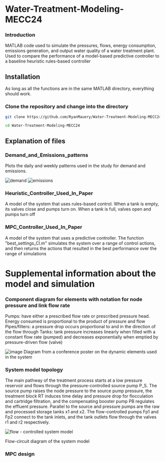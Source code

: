 # Water-Treatment-Modeling-MECC24

### Introduction

MATLAB code used to simulate the pressures, flows, energy consumption, emissions generation, and output water quality of a water treatment plant. 
Used to compare the performance of a model-based predictive controller to a baseline heuristic rules-based controller

## Installation

As long as all the functions are in the same MATLAB directory, everything should work. 

### Clone the repository and change into the directory
```sh
git clone https://github.com/RyanMauery/Water-Treatment-Modeling-MECC24.git

cd Water-Treatment-Modeling-MECC24
```

## Explanation of files

### Demand_and_Emissions_patterns
Plots the daily and weekly patterns used in the study for demand and emissions. 

![demand](https://github.com/user-attachments/assets/19dccf88-fd28-4f90-a27b-c391456cd0ab)
![emissions](https://github.com/user-attachments/assets/40dae28d-e296-458e-afd4-d03e66ccbc96)

### Heuristic_Controller_Used_In_Paper
A model of the system that uses rules-based control. 
When a tank is empty, its valves close and pumps turn on. When a tank is full, valves open and pumps turn off

### MPC_Controller_Used_In_Paper
A model of the system that uses a predictive controller. The function "best_settings_Cl.m" simulates the system over a range of control actions, and then returns the actions that resulted in the best performance over the range of simulations

# Supplemental information about the model and simulation

### Component diagram for elements with notation for node pressure and link flow rate

Pumps: have either a prescribed flow rate or prescribed pressure head. Energy consumed is proportional to the product of pressure and flow
Pipes/filters: a pressure drop occurs proportional to and in the direction of the flow through
Tanks: tank pressure increases linearly when filled with a constant flow rate (pumped) and decreases exponentially when emptied by pressure-driven flow (valve)

![image](https://github.com/user-attachments/assets/25d5c289-dfbf-4ed8-a095-c123416c3b4f)
Diagram from a conference poster on the dynamic elements used in the system

### System model topology

The main pathway of the treatment process starts at a low pressure reservoir and flows through the pressure-controlled source pump P_S. The source pump raises the node pressure to the source pump pressure, the treatment block RT induces time delay and pressure drop for flocculation and cartridge filtration, and the compensating booster pump PB regulates the effluent pressure. Parallel to the source and pressure pumps are the raw and processed storage tanks x1 and x2. The flow-controlled pumps Fp1 and Fp2 connect to the tank inlets, and the tank outlets flow through the valves r1 and r2 respectively.

![flow - controlled system model](https://github.com/user-attachments/assets/96c0bc73-9162-4906-bfa9-e3f2f9cdff94)

Flow-circuit diagram of the system model

### MPC design
